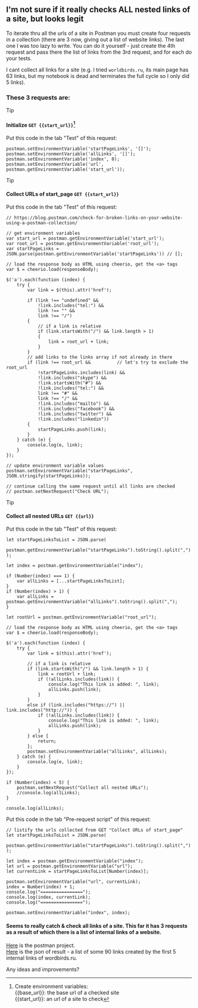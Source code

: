 ## I'm not sure if it really checks ALL nested links of a site, but looks legit    
To iterate thru all the urls of a site in Postman you must create four requests in a collection (there are 3 now, giving out a list of website links). The last one I was too lazy to write. You can do it yourself - just create the 4th request and pass there the list of links from the 3rd request, and for each do your tests.  

I cant collect all links for a site (e.g. I tried `worldbirds.ru`, its main page has 63 links, but my notebook is dead and terminates the full cycle so I only did 5 links).

### These 3 requests are:

> [!TIP]
> #### Initialize ```GET {{start_url}}```[^1]
Put this code in the tab "Test" of this request:    
```
postman.setEnvironmentVariable('startPageLinks', '[]');
postman.setEnvironmentVariable('allLinks', '[]');
postman.setEnvironmentVariable('index', 0);
postman.setEnvironmentVariable('url', postman.getEnvironmentVariable('start_url'));
```
  
> [!TIP]
> #### Collect URLs of start_page ```GET {{start_url}}```
Put this code in the tab "Test" of this request:    
```
// https://blog.postman.com/check-for-broken-links-on-your-website-using-a-postman-collection/

// get environment variables
var start_url = postman.getEnvironmentVariable('start_url');
var root_url = postman.getEnvironmentVariable('root_url');
var startPageLinks = JSON.parse(postman.getEnvironmentVariable('startPageLinks')) // [];

// load the response body as HTML using cheerio, get the <a> tags
var $ = cheerio.load(responseBody);

$('a').each(function (index) {
    try { 
        var link = $(this).attr('href');

        if (link !== "undefined" && 
            !link.includes("tel:") && 
            link !== "" &&
            link !== "/")
        {
            // if a link is relative
            if (link.startsWith("/") && link.length > 1) 
            {
                link = root_url + link;
            }
        }
        // add links to the links array if not already in there           
        if (link !== root_url &&          // let's try to exclude the root_url
            !startPageLinks.includes(link) && 
            !link.includes("skype") && 
            !link.startsWith("#") &&
            !link.includes("tel:") &&
            link !== "#" &&
            link !== "/" &&
            !link.includes("mailto") &&
            !link.includes("facebook") &&
            !link.includes("twitter") &&
            !link.includes("linkedin")) 
        {
            startPageLinks.push(link);
        }  
    } catch (e) {
        console.log(e, link);
    }
});

// update environment variable values
postman.setEnvironmentVariable("startPageLinks", JSON.stringify(startPageLinks));

// continue calling the same request until all links are checked
// postman.setNextRequest("Check URL");
```

> [!TIP]
> #### Collect all nested URLs ```GET {{url}}```
Put this code in the tab "Test" of this request:  
```
let startPageLinksToList = JSON.parse(
    postman.getEnvironmentVariable("startPageLinks").toString().split(",")
);

let index = postman.getEnvironmentVariable("index");

if (Number(index) === 1) {
    var allLinks = [...startPageLinksToList];
}
if (Number(index) > 1) {
    var allLinks = postman.getEnvironmentVariable("allLinks").toString().split(",");
}

let rootUrl = postman.getEnvironmentVariable("root_url"); 

// load the response body as HTML using cheerio, get the <a> tags
var $ = cheerio.load(responseBody);
    
$('a').each(function (index) {
    try { 
        var link = $(this).attr('href'); 

        // if a link is relative
        if (link.startsWith("/") && link.length > 1) {
            link = rootUrl + link;
            if (!allLinks.includes(link)) {
                console.log("This link is added: ", link);
                allLinks.push(link);
            }
        } 
        else if (link.includes("https://") || link.includes("http://")) {
            if (!allLinks.includes(link)) {
                console.log("This link is added: ", link);
                allLinks.push(link);
            } 
        } else {
            return;
        }; 
        postman.setEnvironmentVariable("allLinks", allLinks);
    } catch (e) {
        console.log(e, link);
    }
});

if (Number(index) < 5) {
    postman.setNextRequest("Collect all nested URLs");
    //console.log(allLinks);
} 

console.log(allLinks);
```

Put this code in the tab "Pre-request script" of this request:  
```
// listify the urls collected from GET "Collect URLs of start_page"
let startPageLinksToList = JSON.parse(
    postman.getEnvironmentVariable("startPageLinks").toString().split(",")
);

let index = postman.getEnvironmentVariable("index");
let url = postman.getEnvironmentVariable("url");
let currentLink = startPageLinksToList[Number(index)];

postman.setEnvironmentVariable("url", currentLink);
index = Number(index) + 1;
console.log("================");
console.log(index, currentLink);
console.log("================");

postman.setEnvironmentVariable("index", index);
```

#### Seems to really catch & check all links of a site. This far it has 3 requests as a result of which there is a list of internal links of a website.

[Here](https://github.com/OlegKorn/test_tasks/blob/main/Postman%20snippets/postman%20-%20check%20all%20nested%20links%20of%20a%20site/Check%20all%20nested%20links%20of%20a%20site.postman_collection/) is the postman project.    
[Here](https://github.com/OlegKorn/test_tasks/blob/main/Postman%20snippets/postman%20-%20check%20all%20nested%20links%20of%20a%20site/result%20-%20%205%20first%20links%20-%20worldbirds.ru/) is the json of result - a list of some 90 links created by the first 5 internal links of wordbirds.ru.  

Any ideas and improvements?  

[^1]: Create environment variables:  
{{base_url}}: the base url of a checked site  
{{start_url}}: an url of a site to check

